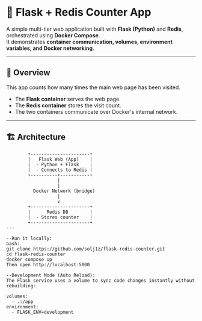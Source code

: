 # 🐳 Flask + Redis Counter App

A simple multi-tier web application built with **Flask (Python)** and **Redis**, orchestrated using **Docker Compose**.  
It demonstrates **container communication, volumes, environment variables, and Docker networking**.

---

## 🧠 Overview

This app counts how many times the main web page has been visited.

- The **Flask container** serves the web page.
- The **Redis container** stores the visit count.
- The two containers communicate over Docker's internal network.

---

## 🏗️ Architecture

```text
        +----------------------+
        |   Flask Web (App)    |
        |  - Python + Flask    |
        |  - Connects to Redis |
        +----------+-----------+
                   |
                   |
          Docker Network (bridge)
                   |
                   v
        +----------------------+
        |      Redis DB        |
        |  - Stores counter    |
        +----------------------+
---

--Run it locally:
bash:
git clone https://github.com/solj1z/flask-redis-counter.git
cd flask-redis-counter
docker compose up
Then open http://localhost:5000

--Development Mode (Auto Reload):
The Flask service uses a volume to sync code changes instantly without rebuilding:

volumes:
  - .:/app
environment:
  - FLASK_ENV=development
